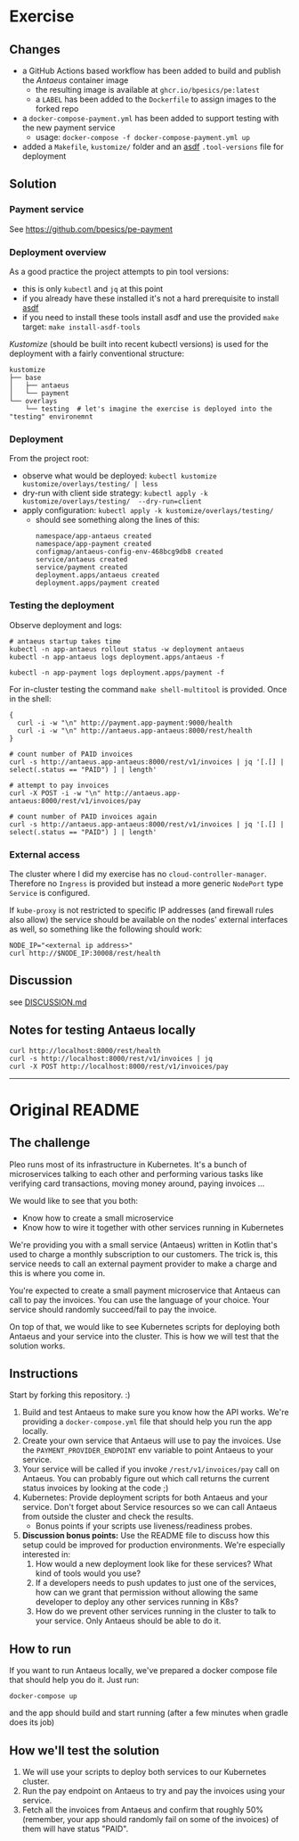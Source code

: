 # Exercise

## Changes
- a GitHub Actions based workflow has been added to build and publish the *Antaeus* container image
  - the resulting image is available at `ghcr.io/bpesics/pe:latest`
  - a `LABEL` has been added to the `Dockerfile` to assign images to the forked repo
- a `docker-compose-payment.yml` has been added to support testing with the new payment service
  - usage: `docker-compose -f docker-compose-payment.yml up`
- added a `Makefile`, `kustomize/` folder and an [asdf](https://asdf-vm.com/) `.tool-versions` file for deployment

## Solution

### Payment service

See https://github.com/bpesics/pe-payment

### Deployment overview

As a good practice the project attempts to pin tool versions:
* this is only `kubectl` and `jq` at this point
* if you already have these installed it's not a hard prerequisite to install [asdf](https://asdf-vm.com/)
* if you need to install these tools install asdf and use the provided `make` target: `make install-asdf-tools`

*Kustomize* (should be built into recent kubectl versions) is used for the deployment with a fairly conventional structure:
```
kustomize
├── base
│   ├── antaeus
│   └── payment
└── overlays
    └── testing  # let's imagine the exercise is deployed into the "testing" environemnt
```

### Deployment

From the project root:

* observe what would be deployed: `kubectl kustomize kustomize/overlays/testing/ | less`
* dry-run with client side strategy: `kubectl apply -k kustomize/overlays/testing/  --dry-run=client`
* apply configuration: `kubectl apply -k kustomize/overlays/testing/`
  * should see something along the lines of this:
    ```
    namespace/app-antaeus created
    namespace/app-payment created
    configmap/antaeus-config-env-468bcg9db8 created
    service/antaeus created
    service/payment created
    deployment.apps/antaeus created
    deployment.apps/payment created
    ```

### Testing the deployment

Observe deployment and logs:
```
# antaeus startup takes time
kubectl -n app-antaeus rollout status -w deployment antaeus
kubectl -n app-antaeus logs deployment.apps/antaeus -f

kubectl -n app-payment logs deployment.apps/payment -f
```

For in-cluster testing the command `make shell-multitool` is provided. Once in the shell:
```
{
  curl -i -w "\n" http://payment.app-payment:9000/health
  curl -i -w "\n" http://antaeus.app-antaeus:8000/rest/health
}

# count number of PAID invoices
curl -s http://antaeus.app-antaeus:8000/rest/v1/invoices | jq '[.[] | select(.status == "PAID") ] | length'

# attempt to pay invoices
curl -X POST -i -w "\n" http://antaeus.app-antaeus:8000/rest/v1/invoices/pay

# count number of PAID invoices again
curl -s http://antaeus.app-antaeus:8000/rest/v1/invoices | jq '[.[] | select(.status == "PAID") ] | length'
```

### External access

The cluster where I did my exercise has no `cloud-controller-manager`. Therefore no `Ingress` is provided but instead a more generic `NodePort` type `Service` is configured.

If `kube-proxy` is not restricted to specific IP addresses (and firewall rules also allow) the service should be available on the nodes' external interfaces as well, so something like the following should work:
```
NODE_IP="<external ip address>"
curl http://$NODE_IP:30008/rest/health
```

## Discussion

see [DISCUSSION.md](DISCUSSION.md)

## Notes for testing Antaeus locally
```
curl http://localhost:8000/rest/health
curl -s http://localhost:8000/rest/v1/invoices | jq
curl -X POST http://localhost:8000/rest/v1/invoices/pay
```

---

# Original README

## The challenge

Pleo runs most of its infrastructure in Kubernetes. It's a bunch of microservices talking to each other and performing various tasks like verifying card transactions, moving money around, paying invoices ...

We would like to see that you both:
- Know how to create a small microservice
- Know how to wire it together with other services running in Kubernetes

We're providing you with a small service (Antaeus) written in Kotlin that's used to charge a monthly subscription to our customers. The trick is, this service needs to call an external payment provider to make a charge and this is where you come in.

You're expected to create a small payment microservice that Antaeus can call to pay the invoices. You can use the language of your choice. Your service should randomly succeed/fail to pay the invoice.

On top of that, we would like to see Kubernetes scripts for deploying both Antaeus and your service into the cluster. This is how we will test that the solution works.

## Instructions

Start by forking this repository. :)

1. Build and test Antaeus to make sure you know how the API works. We're providing a `docker-compose.yml` file that should help you run the app locally.
2. Create your own service that Antaeus will use to pay the invoices. Use the `PAYMENT_PROVIDER_ENDPOINT` env variable to point Antaeus to your service.
3. Your service will be called if you invoke `/rest/v1/invoices/pay` call on Antaeus. You can probably figure out which call returns the current status invoices by looking at the code ;)
4. Kubernetes: Provide deployment scripts for both Antaeus and your service. Don't forget about Service resources so we can call Antaeus from outside the cluster and check the results.
    - Bonus points if your scripts use liveness/readiness probes.
5. **Discussion bonus points:** Use the README file to discuss how this setup could be improved for production environments. We're especially interested in:
    1. How would a new deployment look like for these services? What kind of tools would you use?
    2. If a developers needs to push updates to just one of the services, how can we grant that permission without allowing the same developer to deploy any other services running in K8s?
    3. How do we prevent other services running in the cluster to talk to your service. Only Antaeus should be able to do it.

## How to run

If you want to run Antaeus locally, we've prepared a docker compose file that should help you do it. Just run:
```
docker-compose up
```
and the app should build and start running (after a few minutes when gradle does its job)

## How we'll test the solution

1. We will use your scripts to deploy both services to our Kubernetes cluster.
2. Run the pay endpoint on Antaeus to try and pay the invoices using your service.
3. Fetch all the invoices from Antaeus and confirm that roughly 50% (remember, your app should randomly fail on some of the invoices) of them will have status "PAID".
